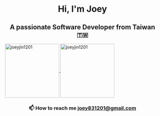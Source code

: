 <h1 align="center">Hi, I'm Joey</h1>

<h2 align="center">A passionate Software Developer from Taiwan 🇹🇼</h2>

<a href="https://github.com/JoeyJin1201" target="_blank">
  <img
    src="https://github-readme-stats.vercel.app/api?username=joeyjin1201&show_icons=true&count_private=true&theme=one_dark_pro&rank_icon=github"
    alt="joeyjin1201"
    height=176
    align="center"
  />
</a>
<a href="https://github.com/JoeyJin1201" target="_blank">
  <img
    src="https://github-readme-stats.vercel.app/api/top-langs?username=joeyjin1201&show_icons=true&hide_title=true&layout=compact&theme=one_dark_pro"
    alt="joeyjin1201"
    height=176
    align="center"
  />
</a>

<h3 align="center">
  <span>📫 How to reach me <span>
  <a href="mailto:joey831201@gmail.com">joey831201@gmail.com</a>
</h3>
